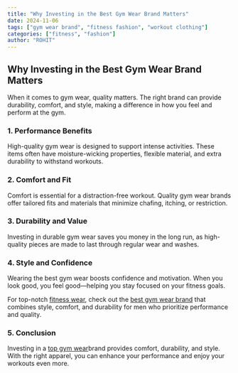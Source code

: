 ```yaml
---
title: "Why Investing in the Best Gym Wear Brand Matters"
date: 2024-11-06
tags: ["gym wear brand", "fitness fashion", "workout clothing"]
categories: ["fitness", "fashion"]
author: "ROHIT"
---
```


## Why Investing in the Best Gym Wear Brand Matters

When it comes to gym wear, quality matters. The right brand can provide durability, comfort, and style, making a difference in how you feel and perform at the gym.

### 1. Performance Benefits

High-quality gym wear is designed to support intense activities. These items often have moisture-wicking properties, flexible material, and extra durability to withstand workouts.

### 2. Comfort and Fit

Comfort is essential for a distraction-free workout. Quality gym wear brands offer tailored fits and materials that minimize chafing, itching, or restriction.

### 3. Durability and Value

Investing in durable gym wear saves you money in the long run, as high-quality pieces are made to last through regular wear and washes.

### 4. Style and Confidence

Wearing the best gym wear boosts confidence and motivation. When you look good, you feel good—helping you stay focused on your fitness goals.

For top-notch <a href="https://www.gymshark.com/" rel="nofollow">fitness wear</a>, check out the [best gym wear brand](https://www.radowl.co.in) that combines style, comfort, and durability for men who prioritize performance and quality.

### 5. Conclusion

Investing in a <a href="https://www.vogue.co.uk/fashion/article/best-activewear" rel="nofollow">top gym wear</a>brand provides comfort, durability, and style. With the right apparel, you can enhance your performance and enjoy your workouts even more.
